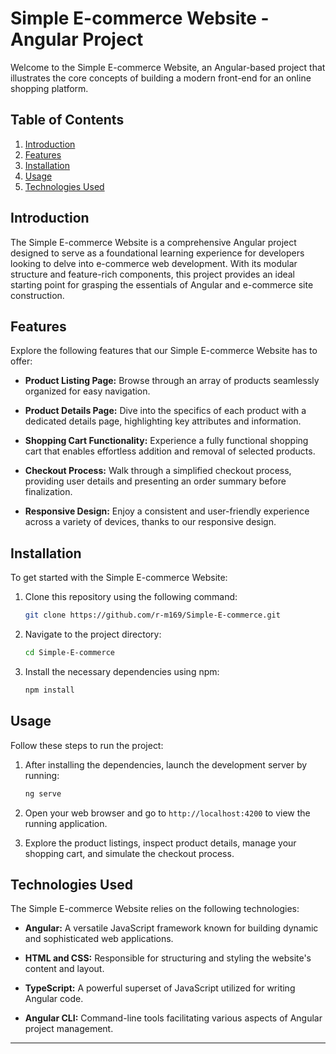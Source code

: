# Simple E-commerce Website - Angular Project

Welcome to the Simple E-commerce Website, an Angular-based project that illustrates the core concepts of building a modern front-end for an online shopping platform.

## Table of Contents

1. [Introduction](#introduction)
2. [Features](#features)
3. [Installation](#installation)
4. [Usage](#usage)
5. [Technologies Used](#technologies-used)

## Introduction

The Simple E-commerce Website is a comprehensive Angular project designed to serve as a foundational learning experience for developers looking to delve into e-commerce web development. With its modular structure and feature-rich components, this project provides an ideal starting point for grasping the essentials of Angular and e-commerce site construction.

## Features

Explore the following features that our Simple E-commerce Website has to offer:

- **Product Listing Page:** Browse through an array of products seamlessly organized for easy navigation.

- **Product Details Page:** Dive into the specifics of each product with a dedicated details page, highlighting key attributes and information.

- **Shopping Cart Functionality:** Experience a fully functional shopping cart that enables effortless addition and removal of selected products.

- **Checkout Process:** Walk through a simplified checkout process, providing user details and presenting an order summary before finalization.

- **Responsive Design:** Enjoy a consistent and user-friendly experience across a variety of devices, thanks to our responsive design.

## Installation

To get started with the Simple E-commerce Website:

1. Clone this repository using the following command:
   ```bash
   git clone https://github.com/r-m169/Simple-E-commerce.git
   ```

2. Navigate to the project directory:
   ```bash
   cd Simple-E-commerce
   ```

3. Install the necessary dependencies using npm:
   ```bash
   npm install
   ```

## Usage

Follow these steps to run the project:

1. After installing the dependencies, launch the development server by running:
   ```bash
   ng serve
   ```

2. Open your web browser and go to `http://localhost:4200` to view the running application.

3. Explore the product listings, inspect product details, manage your shopping cart, and simulate the checkout process.

## Technologies Used

The Simple E-commerce Website relies on the following technologies:

- **Angular:** A versatile JavaScript framework known for building dynamic and sophisticated web applications.

- **HTML and CSS:** Responsible for structuring and styling the website's content and layout.

- **TypeScript:** A powerful superset of JavaScript utilized for writing Angular code.

- **Angular CLI:** Command-line tools facilitating various aspects of Angular project management.

---

